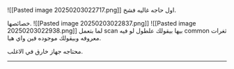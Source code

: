 ![[Pasted image 20250203022717.png]]
اول حاجه غاليه فشخ.

خصائصها.
![[Pasted image 20250203022837.png]]
![[Pasted image 20250203022938.png]]
لما بتعمل scan بيها بيقولك علطول لو فيه common ثغرات معروفه وبيقولك موجوده فين واي هيا.

محتاجه جهاز خارق في الاغلب.

-------------------------------------------------------------------------------
